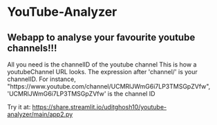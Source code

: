 # YouTube-Analyzer
## Webapp to analyse your favourite youtube channels!!!
<p>
All you need is the channelID of the youtube channel
This is how a youtubeChannel URL looks. The expression after 'channel/' is your channelID. For instance, 
      "https://www.youtube.com/channel/UCMRlJWmG6i7LP3TMSGpZVfw", 
'UCMRlJWmG6i7LP3TMSGpZVfw' is the channel ID

Try it  at: https://share.streamlit.io/uditghosh10/youtube-analyzer/main/app2.py
